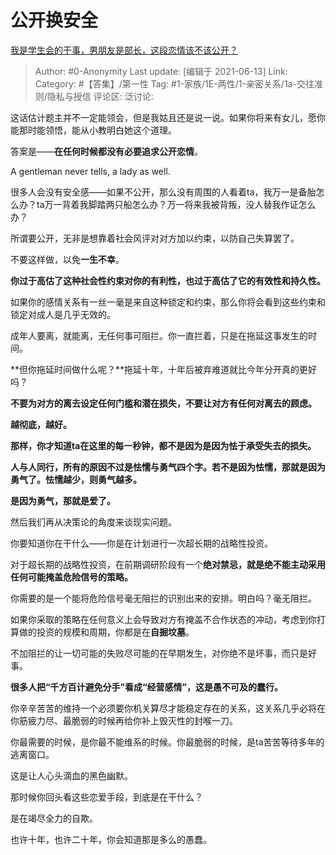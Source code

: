 # 公开换安全
[我是学生会的干事，男朋友是部长，这段恋情该不该公开？](https://www.zhihu.com/question/305452167/answer/716925932)

> Author: #0-Anonymity
> Last update: [编辑于 2021-06-13]
> Link:
> Category: #【答集】/第一性
> Tag: #1-家族/1E-两性/1-亲密关系/1a-交往准则/隐私与授信
> 评论区:
> 泛讨论:

这话估计题主并不一定能领会，但是我姑且还是说一说。如果你将来有女儿，愿你能那时能领悟，能从小教明白她这个道理。

答案是——**在任何时候都没有必要追求公开恋情**。

A gentleman never tells, a lady as well.

很多人会没有安全感——如果不公开，那么没有周围的人看着ta，我万一是备胎怎么办？ta万一背着我脚踏两只船怎么办？万一将来我被背叛，没人替我作证怎么办？

所谓要公开，无非是想靠着社会风评对对方加以约束，以防自己失算罢了。

不要这样做，以免**一生不幸**。

**你过于高估了这种社会性约束对你的有利性，也过于高估了它的有效性和持久性。**

如果你的感情关系有一丝一毫是来自这种锁定和约束，那么你将会看到这些约束和锁定对成人是几乎无效的。

成年人要离，就能离，无任何事可阻拦。你一直拦着，只是在拖延这事发生的时间。

**但你拖延时间做什么呢？**拖延十年，十年后被弃难道就比今年分开真的更好吗？

**不要为对方的离去设定任何门槛和潜在损失，不要让对方有任何对离去的顾虑。**

**越彻底，越好。**

**那样，你才知道ta在这里的每一秒钟，都不是因为是因为怯于承受失去的损失。**

**人与人同行，所有的原因不过是怯懦与勇气四个字。若不是因为怯懦，那就是因为勇气了。怯懦越少，则勇气越多。**

**是因为勇气，那就是爱了。**

然后我们再从决策论的角度来谈现实问题。

你要知道你在干什么——你是在计划进行一次超长期的战略性投资。

对于超长期的战略性投资，在前期调研阶段有一个**绝对禁忌，就是绝不能主动采用任何可能掩盖危险信号的策略。**

你需要的是一个能将危险信号毫无阻拦的识别出来的安排。明白吗？毫无阻拦。

如果你采取的策略在任何意义上会导致对方有掩盖不合作状态的冲动，考虑到你打算做的投资的规模和周期，你都是在**自掘坟墓**。

不加阻拦的让一切可能的失败尽可能的在早期发生，对你绝不是坏事，而只是好事。

**很多人把“千方百计避免分手”看成“经营感情”，这是愚不可及的蠢行。**

你辛辛苦苦的维持一个必须要你机关算尽才能稳定存在的关系，这关系几乎必将在你筋疲力尽、最脆弱的时候再给你补上毁灭性的封喉一刀。

你最需要的时候，是你最不能维系的时候。你最脆弱的时候，是ta苦苦等待多年的逃离窗口。

这是让人心头滴血的黑色幽默。

那时候你回头看这些恋爱手段，到底是在干什么？

是在竭尽全力的自欺。

也许十年，也许二十年，你会知道那是多么的愚蠢。
